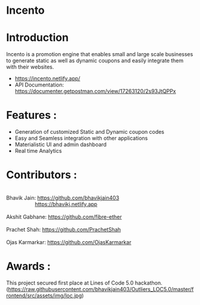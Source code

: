 # Incento

# Introduction

Incento is a promotion engine that enables small and large scale businesses to generate static as well as dynamic coupons and easily integrate them with their websites.
- https://incento.netlify.app/
- API Documentation: https://documenter.getpostman.com/view/17263120/2s93JtQPPx

# Features :
- Generation of customized Static and Dynamic coupon codes
- Easy and Seamless integration with other applications
- Materialistic UI and admin dashboard
- Real time Analytics

# Contributors :
<br/>Bhavik Jain: https://github.com/bhavikjain403
<br/>&ensp;&ensp;&ensp;&ensp;&ensp;&ensp;&ensp;&ensp;&ensp;&ensp;&ensp;https://bhavikj.netlify.app<br/>
<br/>Akshit Gabhane: https://github.com/fibre-ether<br/>
<br/>Prachet Shah: https://github.com/PrachetShah<br/>
<br/>Ojas Karmarkar: https://github.com/OjasKarmarkar

# Awards :
This project secured first place at Lines of Code 5.0 hackathon.
(https://raw.githubusercontent.com/bhavikjain403/Outliers_LOC5.0/master/frontend/src/assets/img/loc.jpg)